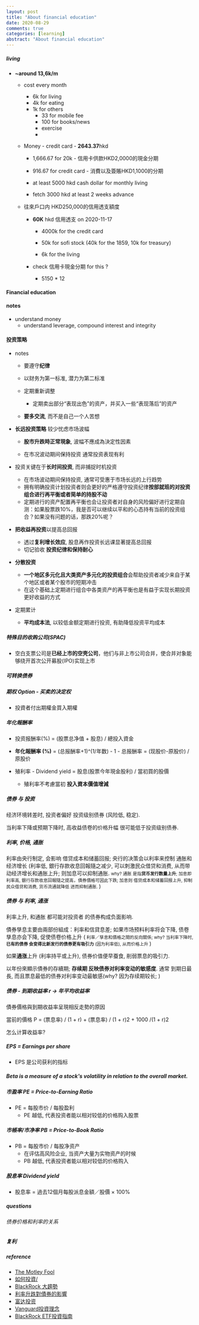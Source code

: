 ```yaml
---
layout: post
title: "About financial education"
date: 2020-08-29
comments: true
categories: [learning]
abstract: "About financial education"  
---
```



##### living
   * **~around 13,6k/m**
     - cost every month
       + 6k for living
       + 4k for eating
       + 1k for others
         - 33 for mobile fee
         - 100 for books/news 
         - exercise  
         -

     - Money - credit card - **2643.37**hkd  
       + 1,666.67 for 20k - 信用卡供款HKD2,0000的現金分期
       + 916.67 for credit card  - 消費以及簽賬HKD1,1000的分期  

         
       + at least 5000 hkd cash dollar for monthly living  
       + fetch 3000 hkd at least 2 weeks advance  

     - 往來戶口内 HKD250,000的信用透支額度  
       + **60K** hkd 信用透支  on 2020-11-17  
          - 4000k for the credit card  
          - 50k for sofi stock  (40k for the 1859, 10k for treasury)

          - 6k for the living  
       
       + check 信用卡現金分期 for this ?  
          - 5150 * 12 

#### Financial education  

#### notes
   * understand money 
     - understand leverage, compound interest and integrity


#### 投资策略  
   * notes
     - 要遵守**纪律**
     - 以财务为第一标准, 潜力为第二标准  
     - 定期重新调整  
       + 定期卖出部分“表现出色”的资产，并买入一些“表现落后”的资产  

     - **要多交流**, 而不是自己一个人苦想  

   * **长远投资策略** 较少忧虑市场波幅
     - **股市升跌時正常現象**, 波幅不應成為決定性因素

     - 在市况波动期间保持投资 通常投资表现有利


   * 投资关键在于**长时间投资**, 而非捕捉时机投资
     - 在市场波动期间保持投资, 通常可受惠于市场长远的上行趋势  
     - 拥有明确投资计划投资者则会更好的严格遵守投资纪律**按部就班的对投资组合进行再平衡或者简单的持股不动**    
     - 定期进行的资产配置再平衡也会让投资者对自身的风险偏好进行定期自测：如果股票跌10%，我是否可以继续以平和的心态持有当前的投资组合？如果没有问题的话，那跌20%呢？  


   * **把收益再投资**以提高总回报
     - 透过**复利增长效应**, 股息再作投资长远课显著提高总回报
     - 切记验收 **投资纪律和保持耐心**

   * **分散投资**  
     - **一个地区多元化且大类资产多元化的投资组合**会帮助投资者减少来自于某个地区或者某个股市的短期冲击  
     - 在这个基础上定期进行组合中各类资产的再平衡也是有益于实现长期投资更好收益的方式  

   * 定期累计
     - **平均成本法**, 以较低金额定期进行投资, 有助降低投资平均成本  


##### 特殊目的收购公司(SPAC)  
   * 空白支票公司是**已经上市的空壳公司**，他们与非上市公司合并，使合并对象能够绕开首次公开募股(IPO)实现上市


##### **可转换债券**   

##### **期权** Option - 买卖的**决定权**
   * 投資者付出期權金買入期權


##### 年化報酬率
   *  投资报酬率(%)  = (股票总净值 +  股息) / 總投入資金

   *  **年化報酬率 (%)**  = (总报酬率+1)^(1/年数) - 1
     - 总报酬率 = (现股价-原股价) / 原股价

   * 殖利率 - Dividend yield  = 股息(股票今年現金股利) / 當初買的股價
     - 殖利率不考慮當初 **投入資本價值增減**



##### 债券 与 投资
经济环境转差时, 投资者偏好 投资级别债券 (风险低, 稳定).

当利率下降或预期下降时, 高收益债卷的价格升幅 很可能低于投资级别债券.


##### 利率, 价格, 通胀
 利率由央行制定, 会影响 借贷成本和储蓄回报; 央行的决策会以利率来控制 通胀和经济增长 (利率低, 銀行存款收息回報隨之减少, 可以刺激民众借贷和消费, 从而带动经济增长和通胀上升; 则加息可以抑制通胀. <small> why? 通胀 是指**货币发行数量上升**; 加息即 利率高, 銀行存款收息回報隨之提高，債券價格可因此下跌; 加息则 借贷成本和储蓄回报上升, 抑制民众借贷和消费, 货币流通就降低 进而抑制通胀. </small>)

##### 债券 与 利率, 通涨
利率上升, 和通胀 都可能对投资者 的债券构成负面影响.

債券孳息主要由兩部份組成：利率和信貸息差; 如果市场预料利率将会下降, 债卷孳息亦会下降, 促使债卷价格上升  (<small>  利率／孳息和價格之間的反向關係; why? 当利率下降时, **已有的债券 会变得比新发行的债券更有吸引力** (因为利率低), 从而价格上升 </small>)

如果**通涨**上升 (利率持平或上升), 债券价值便早蚕食, 削弱票息的吸引力.


以年份來顯示債券的存續期; **存续期 反映债券对利率变动的敏感度**.
通常 到期日最長, 而且票息最低的债券对利率变动最敏感(why?  因为存续期较长; )

##### 债券  - 到期收益率  r -> 年平均收益率
債券價格與到期收益率呈現相反走勢的原因

當前的價格 P = (票息率) / (1 + r) + (票息率) / (1 + r)2 + 1000 /(1 + r)2

怎么计算收益率? 


##### EPS = Earnings per share
   * EPS 是公司获利的指标 

##### Beta is a measure of a stock's volatility in relation to the overall market.

##### 市盈率  PE = Price-to-Earning Ratio  
   * PE = 每股市价 / 每股盈利
      - PE 越低, 代表投资者能以相对较低的价格购入股票


##### 市帳率/市净率  PB = Price-to-Book Ratio  
   *  PB = 每股市价 / 每股净资产  
      - 在评估高风险企业, 当资产大量为实物资产的时候
      - PB 越低, 代表投资者能以相对较低的价格购入


##### 股息率  Dividend yield

   * 股息率 = 過去12個月每股派息金額／股價 × 100%



##### questions 

###### 债券价格和利率的关系


##### 复利


##### reference 
* [The Motley Fool](https://www.fool.com/)
* [如何投資/](https://www.fool.hk/)  
* [BlackRock 大趨勢](https://www.blackrock.com/hk/zh/investment-ideas/themes/megatrends)  
* [利率升跌對債券的影響](https://www.fidelity.com.hk/zh/start-investing/learn-about-investing/bond-investing-made-simple/how-interest-rates-affect-bonds)  
* [富达投资](https://www.fidelity.com.hk/zh/start-investing/learn-about-investing/bond-investing-made-simple/understanding-investment-grade-and-high-yield-bonds)  
* [Vanguard投資理念](https://www.vanguard.com.cn/investment-philosophies/)  
* [BlackRock ETF投資指南](https://www.blackrock.com/hk/zh/etfs-simplified)   

